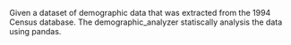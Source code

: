   Given a dataset of demographic data that was extracted from the 1994 Census database. The demographic_analyzer statiscally analysis the data using pandas.